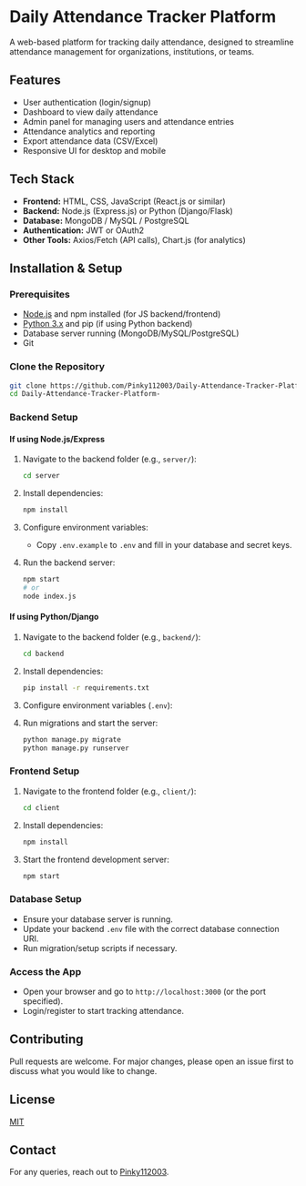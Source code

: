 # Daily Attendance Tracker Platform

A web-based platform for tracking daily attendance, designed to streamline attendance management for organizations, institutions, or teams.

## Features

- User authentication (login/signup)
- Dashboard to view daily attendance
- Admin panel for managing users and attendance entries
- Attendance analytics and reporting
- Export attendance data (CSV/Excel)
- Responsive UI for desktop and mobile

## Tech Stack

- **Frontend:** HTML, CSS, JavaScript (React.js or similar)
- **Backend:** Node.js (Express.js) or Python (Django/Flask)
- **Database:** MongoDB / MySQL / PostgreSQL
- **Authentication:** JWT or OAuth2
- **Other Tools:** Axios/Fetch (API calls), Chart.js (for analytics)

## Installation & Setup

### Prerequisites

- [Node.js](https://nodejs.org/) and npm installed (for JS backend/frontend)
- [Python 3.x](https://www.python.org/) and pip (if using Python backend)
- Database server running (MongoDB/MySQL/PostgreSQL)
- Git

### Clone the Repository

```bash
git clone https://github.com/Pinky112003/Daily-Attendance-Tracker-Platform-.git
cd Daily-Attendance-Tracker-Platform-
```

### Backend Setup

#### If using Node.js/Express

1. Navigate to the backend folder (e.g., `server/`):

    ```bash
    cd server
    ```

2. Install dependencies:

    ```bash
    npm install
    ```

3. Configure environment variables:

    - Copy `.env.example` to `.env` and fill in your database and secret keys.

4. Run the backend server:

    ```bash
    npm start
    # or
    node index.js
    ```

#### If using Python/Django

1. Navigate to the backend folder (e.g., `backend/`):

    ```bash
    cd backend
    ```

2. Install dependencies:

    ```bash
    pip install -r requirements.txt
    ```

3. Configure environment variables (`.env`):

4. Run migrations and start the server:

    ```bash
    python manage.py migrate
    python manage.py runserver
    ```

### Frontend Setup

1. Navigate to the frontend folder (e.g., `client/`):

    ```bash
    cd client
    ```

2. Install dependencies:

    ```bash
    npm install
    ```

3. Start the frontend development server:

    ```bash
    npm start
    ```

### Database Setup

- Ensure your database server is running.
- Update your backend `.env` file with the correct database connection URI.
- Run migration/setup scripts if necessary.

### Access the App

- Open your browser and go to `http://localhost:3000` (or the port specified).
- Login/register to start tracking attendance.

## Contributing

Pull requests are welcome. For major changes, please open an issue first to discuss what you would like to change.

## License

[MIT](LICENSE)

## Contact

For any queries, reach out to [Pinky112003](https://github.com/Pinky112003).
